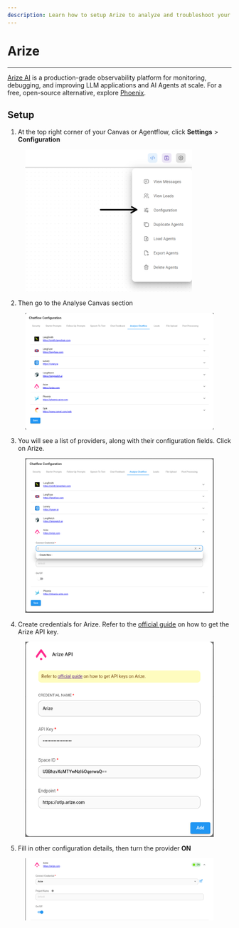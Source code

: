 ```yaml
---
description: Learn how to setup Arize to analyze and troubleshoot your canvases and agentflows
---
```


# Arize

***

[Arize AI](https://docs.arize.com/arize) is a production-grade observability platform for monitoring, debugging, and improving LLM applications and AI Agents at scale. For a free, open-source alternative, explore [Phoenix](https://docs.flowiseai.com/using-flowise/analytics/phoenix).

## Setup

1. At the top right corner of your Canvas or Agentflow, click **Settings** > **Configuration**

<figure><img src="../../.gitbook/assets/analytic-1.webp" alt="Screenshot of user clicking in the configuration menu" width="375"><figcaption></figcaption></figure>

2. Then go to the Analyse Canvas section

<figure><img src="../../.gitbook/assets/analytic-2.png" alt="Screenshot of the Analyse Canvas section with the different Analytics providers"><figcaption></figcaption></figure>

3. You will see a list of providers, along with their configuration fields. Click on Arize.

<figure><img src="../../.gitbook/assets/arize/arize-1.png" alt="Screenshot of an analytics provider with credentials fields expanded"><figcaption></figcaption></figure>

4. Create credentials for Arize. Refer to the [official guide](https://docs.arize.com/arize/llm-tracing/quickstart-llm#get-your-api-keys) on how to get the Arize API key.

<figure><img src="../../.gitbook/assets/arize/arize-2.png" alt="Screenshot of analytics providers enabled"><figcaption></figcaption></figure>

5. Fill in other configuration details, then turn the provider **ON**

<figure><img src="../../.gitbook/assets/arize/arize-3.png" alt="Screenshot of analytics providers enabled"><figcaption></figcaption></figure>
